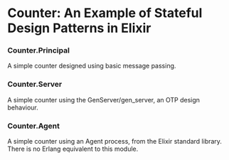 # Counter: An Example of Stateful Design Patterns in Elixir

### Counter.Principal

A simple counter designed using basic message passing.

### Counter.Server

A simple counter using the GenServer/gen_server, an OTP design behaviour.

### Counter.Agent

A simple counter using an Agent process, from the Elixir standard library.
There is no Erlang equivalent to this module.
